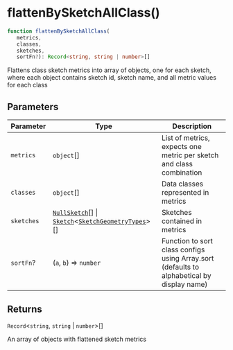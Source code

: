 # flattenBySketchAllClass()

```ts
function flattenBySketchAllClass(
   metrics, 
   classes, 
   sketches, 
   sortFn?): Record<string, string | number>[]
```

Flattens class sketch metrics into array of objects, one for each sketch,
where each object contains sketch id, sketch name, and all metric values for each class

## Parameters

| Parameter | Type | Description |
| ------ | ------ | ------ |
| `metrics` | `object`[] | List of metrics, expects one metric per sketch and class combination |
| `classes` | `object`[] | Data classes represented in metrics |
| `sketches` | [`NullSketch`](../interfaces/NullSketch.md)[] \| [`Sketch`](../interfaces/Sketch.md)\<[`SketchGeometryTypes`](../type-aliases/SketchGeometryTypes.md)\>[] | Sketches contained in metrics |
| `sortFn`? | (`a`, `b`) => `number` | Function to sort class configs using Array.sort (defaults to alphabetical by display name) |

## Returns

`Record`\<`string`, `string` \| `number`\>[]

An array of objects with flattened sketch metrics
